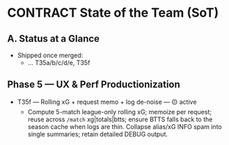 # CONTRACT State of the Team (SoT)

## A. Status at a Glance
- Shipped once merged:
  - … T35a/b/c/d/e, T35f

## Phase 5 — UX & Perf Productionization
- T35f — Rolling xG + request memo + log de-noise — 🟡 active
  - Compute 5-match league-only rolling xG; memoize per request; reuse across `/match` xg|totals|btts; ensure BTTS falls back to the season cache when logs are thin. Collapse alias/xG INFO spam into single summaries; retain detailed DEBUG output.

